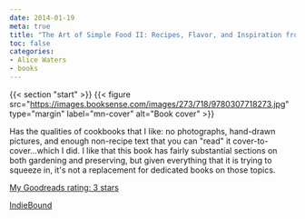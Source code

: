 ```yaml
---
date: 2014-01-19
meta: true
title: "The Art of Simple Food II: Recipes, Flavor, and Inspiration from the New Kitchen Garden"
toc: false
categories:
- Alice Waters
- books
---
```


{{< section "start" >}}
{{< figure src="https://images.booksense.com/images/273/718/9780307718273.jpg" type="margin" label="mn-cover" alt="Book cover" >}}

Has the qualities of cookbooks that I like: no photographs, hand-drawn pictures, and enough non-recipe text that you can "read" it cover-to-cover...which I did. I like that this book has fairly substantial sections on both gardening and preserving, but given everything that it is trying to squeeze in, it's not a replacement for dedicated books on those topics.

[My Goodreads rating: 3 stars](https://www.goodreads.com/review/show/812847045)  

[IndieBound](https://www.indiebound.org/book/9780307718273)
